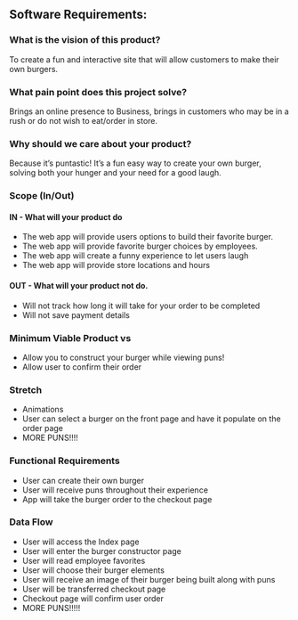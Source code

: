## Software Requirements:
### What is the vision of this product?
To create a fun and interactive site that will allow customers to make their own burgers.
### What pain point does this project solve?
Brings an online presence to Business, brings in customers who may be in a rush or do not wish to eat/order in store.
### Why should we care about your product?
Because it’s puntastic!  It’s a fun easy way to create your own burger, solving both your hunger and your need for a good laugh.
### Scope (In/Out)
#### IN - What will your product do
- The web app will provide users options to build their favorite burger.
- The web app will provide favorite burger choices by employees.
- The web app will create a funny experience to let users laugh
- The web app will provide store locations and hours
#### OUT - What will your product not do.
- Will not track how long  it will take for your order to be completed 
- Will not save payment details
### Minimum Viable Product vs
- Allow you to construct your burger while viewing puns!
- Allow user to confirm their order

### Stretch
- Animations
- User can select a burger on the front page and have it populate on the order page
- MORE PUNS!!!!
### Functional Requirements
- User can create their own burger
- User will receive puns throughout their experience
- App will take the burger order to the checkout page
### Data Flow
- User will access the Index page
- User will enter the burger constructor page
- User will read employee favorites
- User will choose their burger elements
- User will receive an image of their burger being built along with puns
- User will be transferred checkout page
- Checkout page will confirm user order
- MORE PUNS!!!!!
